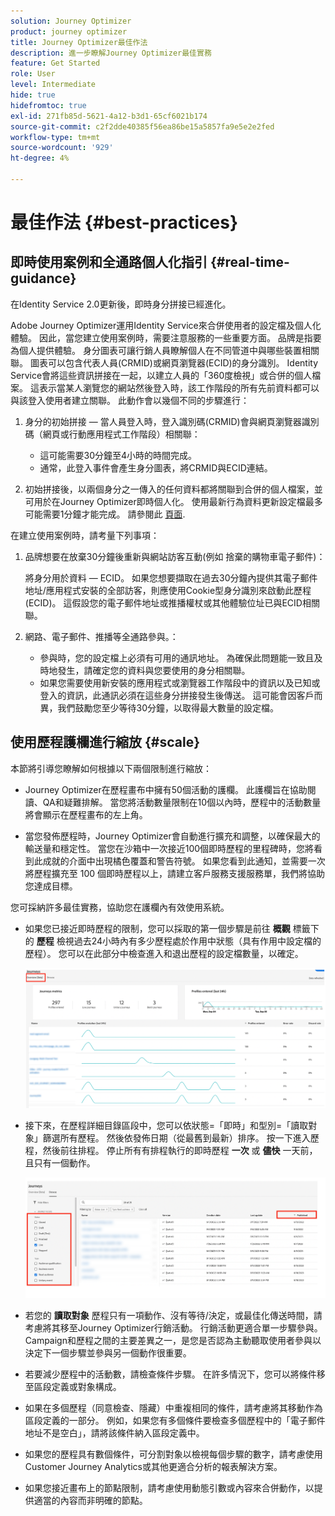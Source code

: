 ```yaml
---
solution: Journey Optimizer
product: journey optimizer
title: Journey Optimizer最佳作法
description: 進一步瞭解Journey Optimizer最佳實務
feature: Get Started
role: User
level: Intermediate
hide: true
hidefromtoc: true
exl-id: 271fb85d-5621-4a12-b3d1-65cf6021b174
source-git-commit: c2f2dde40385f56ea86be15a5857fa9e5e2e2fed
workflow-type: tm+mt
source-wordcount: '929'
ht-degree: 4%

---
```


# 最佳作法 {#best-practices}

## 即時使用案例和全通路個人化指引 {#real-time-guidance}

在Identity Service 2.0更新後，即時身分拼接已經進化。

Adobe Journey Optimizer運用Identity Service來合併使用者的設定檔及個人化體驗。 因此，當您建立使用案例時，需要注意服務的一些重要方面。 品牌是指要為個人提供體驗。 身分圖表可讓行銷人員瞭解個人在不同管道中與哪些裝置相關聯。 圖表可以包含代表人員(CRMID)或網頁瀏覽器(ECID)的身分識別。 Identity Service會將這些資訊拼接在一起，以建立人員的「360度檢視」或合併的個人檔案。 這表示當某人瀏覽您的網站然後登入時，該工作階段的所有先前資料都可以與該登入使用者建立關聯。 此動作會以幾個不同的步驟進行：

1. 身分的初始拼接 — 當人員登入時，登入識別碼(CRMID)會與網頁瀏覽器識別碼（網頁或行動應用程式工作階段）相關聯：

   * 這可能需要30分鐘至4小時的時間完成。
   * 通常，此登入事件會產生身分圖表，將CRMID與ECID連結。

1. 初始拼接後，以兩個身分之一傳入的任何資料都將關聯到合併的個人檔案，並可用於在Journey Optimizer即時個人化。 使用最新行為資料更新設定檔最多可能需要1分鐘才能完成。 請參閱此 [頁面](https://experienceleague.adobe.com/docs/experience-platform/ingestion/streaming/overview.html?lang=zh-Hant).

在建立使用案例時，請考量下列事項：

1. 品牌想要在放棄30分鐘後重新與網站訪客互動(例如 捨棄的購物車電子郵件)：

   將身分用於資料 — ECID。 如果您想要擷取在過去30分鐘內提供其電子郵件地址/應用程式安裝的全部訪客，則應使用Cookie型身分識別來啟動此歷程(ECID)。 這假設您的電子郵件地址或推播權杖或其他體驗位址已與ECID相關聯。

1. 網路、電子郵件、推播等全通路參與。：

   * 參與時，您的設定檔上必須有可用的通訊地址。 為確保此問題能一致且及時地發生，請確定您的資料與您要使用的身分相關聯。
   * 如果您需要使用新安裝的應用程式或瀏覽器工作階段中的資訊以及已知或登入的資訊，此通訊必須在這些身分拼接發生後傳送。 這可能會因客戶而異，我們鼓勵您至少等待30分鐘，以取得最大數量的設定檔。

## 使用歷程護欄進行縮放 {#scale}

本節將引導您瞭解如何根據以下兩個限制進行縮放：

* Journey Optimizer在歷程畫布中擁有50個活動的護欄。 此護欄旨在協助閱讀、QA和疑難排解。 當您將活動數量限制在10個以內時，歷程中的活動數量將會顯示在歷程畫布的左上角。

* 當您發佈歷程時，Journey Optimizer會自動進行擴充和調整，以確保最大的輸送量和穩定性。 當您在沙箱中一次接近100個即時歷程的里程碑時，您將看到此成就的介面中出現橘色覆蓋和警告符號。 如果您看到此通知，並需要一次將歷程擴充至 100 個即時歷程以上，請建立客戶服務支援服務單，我們將協助您達成目標。

您可採納許多最佳實務，協助您在護欄內有效使用系統。

* 如果您已接近即時歷程的限制，您可以採取的第一個步驟是前往 **概觀** 標籤下的 **歷程** 檢視過去24小時內有多少歷程處於作用中狀態（具有作用中設定檔的歷程）。 您可以在此部分中檢查進入和退出歷程的設定檔數量，以確定。

  ![](assets/journey-guardrails2.png)

* 接下來，在歷程詳細目錄區段中，您可以依狀態=「即時」和型別=「讀取對象」篩選所有歷程。 然後依發佈日期（從最舊到最新）排序。 按一下進入歷程，然後前往排程。 停止所有有排程執行的即時歷程 **一次** 或 **儘快** 一天前，且只有一個動作。

  ![](assets/journey-guardrails1.png)

* 若您的 **讀取對象** 歷程只有一項動作、沒有等待/決定，或最佳化傳送時間，請考慮將其移至Journey Optimizer行銷活動。 行銷活動更適合單一步驟參與。 Campaign和歷程之間的主要差異之一，是您是否認為主動聽取使用者參與以決定下一個步驟並參與另一個動作很重要。
* 若要減少歷程中的活動數，請檢查條件步驟。 在許多情況下，您可以將條件移至區段定義或對象構成。
* 如果在多個歷程（同意檢查、隱藏）中重複相同的條件，請考慮將其移動作為區段定義的一部分。 例如，如果您有多個條件要檢查多個歷程中的「電子郵件地址不是空白」，請將該條件納入區段定義中。
* 如果您的歷程具有數個條件，可分割對象以檢視每個步驟的數字，請考慮使用Customer Journey Analytics或其他更適合分析的報表解決方案。
* 如果您接近畫布上的節點限制，請考慮使用動態引數或內容來合併動作，以提供適當的內容而非明確的節點。

